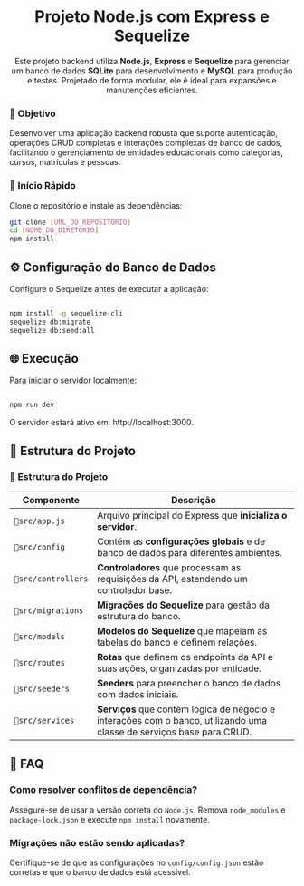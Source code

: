 <div align="center">

# Projeto Node.js com Express e Sequelize

Este projeto backend utiliza **Node.js**, **Express** e **Sequelize** para gerenciar um banco de dados **SQLite** para desenvolvimento e **MySQL** para produção e testes. Projetado de forma modular, ele é ideal para expansões e manutenções eficientes.

</div>

### 🎯 Objetivo

Desenvolver uma aplicação backend robusta que suporte autenticação, operações CRUD completas e interações complexas de banco de dados, facilitando o gerenciamento de entidades educacionais como categorias, cursos, matrículas e pessoas.

### 🚀 Início Rápido

Clone o repositório e instale as dependências:

```bash
git clone [URL_DO_REPOSITORIO]
cd [NOME_DO_DIRETORIO]
npm install
```

## ⚙ Configuração do Banco de Dados

Configure o Sequelize antes de executar a aplicação:

```bash

npm install -g sequelize-cli
sequelize db:migrate
sequelize db:seed:all

```

## 🌐 Execução

Para iniciar o servidor localmente:

```bash

npm run dev

```

O servidor estará ativo em: http://localhost:3000.

## 📂 Estrutura do Projeto

### 📂 Estrutura do Projeto

| Componente           | Descrição                                                                         |
|----------------------|-----------------------------------------------------------------------------------|
| `🔹src/app.js`       | Arquivo principal do Express que **inicializa o servidor**.                       |
| `🔹src/config`       | Contém as **configurações globais** e de banco de dados para diferentes ambientes.|
| `🔹src/controllers`  | **Controladores** que processam as requisições da API, estendendo um controlador base. |
| `🔹src/migrations`   | **Migrações do Sequelize** para gestão da estrutura do banco.                     |
| `🔹src/models`       | **Modelos do Sequelize** que mapeiam as tabelas do banco e definem relações.      |
| `🔹src/routes`       | **Rotas** que definem os endpoints da API e suas ações, organizadas por entidade. |
| `🔹src/seeders`      | **Seeders** para preencher o banco de dados com dados iniciais.                   |
| `🔹src/services`     | **Serviços** que contêm lógica de negócio e interações com o banco, utilizando uma classe de serviços base para CRUD. |


## 💬 FAQ

### Como resolver conflitos de dependência?

Assegure-se de usar a versão correta do `Node.js`. Remova `node_modules` e `package-lock.json` e execute `npm install` novamente.

### Migrações não estão sendo aplicadas?

Certifique-se de que as configurações no `config/config.json` estão corretas e que o banco de dados está acessível.

##